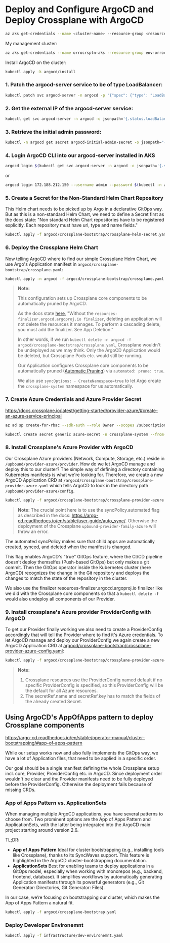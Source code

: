 # Deploy and Configure ArgoCD and Deploy Crossplane with ArgoCD

```sh
az aks get-credentials --name <cluster-name> --resource-group <resource-group-name>
```
My management cluster:
```sh
az aks get-credentials --name orrocrspln-aks --resource-group env-orrocrspln-31-1737614754-rg
```

Install ArgoCD on the cluster:
```sh
kubectl apply -k argocd/install
```

### 1. Patch the argocd-server service to be of type LoadBalancer:

```sh
kubectl patch svc argocd-server -n argocd -p '{"spec": {"type": "LoadBalancer"}}'
```

### 2. Get the external IP of the argocd-server service:

```sh
kubectl get svc argocd-server -n argocd -o jsonpath='{.status.loadBalancer.ingress[0].ip}'
```

### 3. Retrieve the initial admin password:

```sh
kubectl -n argocd get secret argocd-initial-admin-secret -o jsonpath="{.data.password}" | base64 -d; echo
```

### 4. Login ArgoCD CLI into our argocd-server installed in AKS

```sh
argocd login $(kubectl get svc argocd-server -n argocd -o jsonpath='{.status.loadBalancer.ingress[0].ip}' ; echo) --username admin --password $(kubectl -n argocd get secret argocd-initial-admin-secret -o jsonpath="{.data.password}" | base64 -d; echo) --insecure
```

or

```sh
argocd login 172.188.212.150 --username admin --password $(kubectl -n argocd get secret argocd-initial-admin-secret -o jsonpath="{.data.password}" | base64 -d; echo) --insecure
```

### 5. Create a Secret for the Non-Standard Helm Chart Repository

This Helm chart needs to be picked up by Argo in a declarative GitOps way. But as this is a non-standard Helm Chart, we need to define a Secret first as the docs state: "Non standard Helm Chart repositories have to be registered explicitly. Each repository must have url, type and name fields."

```sh
kubectl apply -f argocd/crossplane-bootstrap/crossplane-helm-secret.yaml
```

### 6. Deploy the Crossplane Helm Chart

Now telling ArgoCD where to find our simple Crossplane Helm Chart, we use Argo's Application manifest in `argocd/crossplane-bootstrap/crossplane.yaml`:

```sh
kubectl apply -n argocd -f argocd/crossplane-bootstrap/crossplane.yaml
```
> **Note:**
> 
> This configuration sets up Crossplane core components to be automatically pruned by ArgoCD.
> 
> As the docs state [here](https://argo-cd.readthedocs.io/en/stable/operator-manual/declarative-setup/#crossplane-bootstrap), "Without the `resources-finalizer.argocd.argoproj.io finalizer`, deleting an application will not delete the resources it manages. To perform a cascading delete, you must add the finalizer. See App Deletion."
> 
> In other words, if we run `kubectl delete -n argocd -f argocd/crossplane-bootstrap/crossplane.yaml`, Crossplane wouldn't be undeployed as we may think. Only the ArgoCD Application would be deleted, but Crossplane Pods etc. would still be running.
> 
> Our Application configures Crossplane core components to be automatically pruned ([Automatic Pruning](https://argo-cd.readthedocs.io/en/stable/user-guide/auto_sync/#automatic-pruning)) via `automated: prune: true`.
> 
> We also use `syncOptions: - CreateNamespace=true` to let Argo create the `crossplane-system` namespace for us automatically.
>

### 7. Create Azure Credentials and Azure Provider Secret
https://docs.crossplane.io/latest/getting-started/provider-azure/#create-an-azure-service-principal

```sh
az ad sp create-for-rbac --sdk-auth --role Owner --scopes /subscriptions/<subscription-id> > azure-credentials.json
```

```sh
kubectl create secret generic azure-secret -n crossplane-system --from-file=creds=./azure-credentials.json
```

### 8. Install Crossplane's Azure Provider with ArgoCD

Our Crossplane Azure providers (Network, Compute, Storage, etc.) reside in `/upbound/provider-azure/provider`. How do we let ArgoCD manage and deploy this to our cluster? The simple way of defining a directory containing Kubernetes manifests is what we're looking for. Therefore, we create a new ArgoCD Application CRD at `/argocd/crossplane-bootstrap/crossplane-provider-azure.yaml` which tells ArgoCD to look in the directory path `/upbound/provider-azure/config`.
```sh
kubectl apply -f argocd/crossplane-bootstrap/crossplane-provider-azure.yaml
```
> **Note:**
> The crucial point here is to use the syncPolicy.automated flag as described in the docs: https://argo-cd.readthedocs.io/en/stable/user-guide/auto_sync/. Otherwise the deployment of the Crossplane `upbound-provider-family-azure` will throw an error.

The automated syncPolicy makes sure that child apps are automatically created, synced, and deleted when the manifest is changed.

This flag enables ArgoCD's "true" GitOps feature, where the CI/CD pipeline doesn't deploy themselfes (Push-based GitOps) but only makes a git commit. Then the GitOps operator inside the Kubernetes cluster (here ArgoCD) recognizes the change in the Git repository and deploys the changes to match the state of the repository in the cluster.

We also use the finalizer resources-finalizer.argocd.argoproj.io finalizer like we did with the Crossplane core components so that a `kubectl delete -f` would also undeploy all components of our Provider.

### 9. Install crossplane's Azure provider ProviderConfig with ArgoCD

To get our Provider finally working we also need to create a ProviderConfig accordingly that will tell the Provider where to find it's Azure credentials. 
To let ArgoCD manage and deploy our ProviderConfig we again create a new ArgoCD Application CRD at [argocd/crossplane-bootstrap/crossplane-provider-azure-config.yaml](https://github.com/orsharon7/sample-app/blob/main/argocd/crossplane-bootstrap/crossplane-provider-azure-config.yaml):

```sh
kubectl apply -f argocd/crossplane-bootstrap/crossplane-provider-azure-config.yaml
```

> **Note:**
> 1. Crossplane resources use the ProviderConfig named default if no specific ProviderConfig is specified, so this ProviderConfig will be the default for all Azure resources.
> 2. The secretRef.name and secretRef.key has to match the fields of the already created Secret.
>


##  Using ArgoCD's AppOfApps pattern to deploy Crossplane components
https://argo-cd.readthedocs.io/en/stable/operator-manual/cluster-bootstrapping/#app-of-apps-pattern

While our setup works now and also fully implements the GitOps way, we have a lot of Application files, that need to be applied in a specific order.

Our goal should be a single manifest defining the whole Crossplane setup incl. core, Provider, ProviderConfig etc. in ArgoCD.
Since deployment order wouldn't be clear and the Provider manifests need to be fully deployed before the ProviderConfig. Otherwise the deployment fails because of missing CRDs.

###  App of Apps Pattern vs. ApplicationSets

When managing multiple ArgoCD applications, you have several patterns to choose from. Two prominent options are the App of Apps Pattern and ApplicationSets, with the latter being integrated into the ArgoCD main project starting around version 2.6.

TL;DR:
- **App of Apps Pattern**
Ideal for cluster bootstrapping (e.g., installing tools like Crossplane), thanks to its SyncWaves support. This feature is highlighted in the ArgoCD cluster-bootstrapping documentation.
- **ApplicationSets**
Best for enabling teams to deploy applications in a GitOps model, especially when working with monorepos (e.g., backend, frontend, database). It simplifies workflows by automatically generating Application manifests through its powerful generators (e.g., Git Generator: Directories, Git Generator: Files).

In our case, we’re focusing on bootstrapping our cluster, which makes the App of Apps Pattern a natural fit.

```sh
kubectl apply -f argocd/crossplane-bootstrap.yaml
```


### Deploy Developer Environemnt
```sh
kubectl apply -f infrastructure/dev-environemnt.yaml
```
